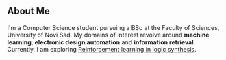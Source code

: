 ## About Me
I'm a Computer Science student pursuing a BSc at the Faculty of Sciences, University of Novi Sad. My domains of interest revolve around **machine learning**, **electronic design automation** and **information retrieval**. Currently, I am exploring [Reinforcement learning in logic synthesis](https://github.com/lkuresevic/reinforcement_learning_in_logic_synthesis).
